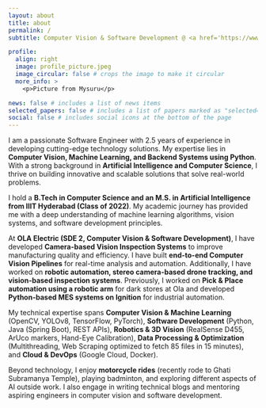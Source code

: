 ```yaml
---
layout: about
title: about
permalink: /
subtitle: Computer Vision & Software Development @ <a href='https://www.olaelectric.com/'> OLA </a> | <a href='https://www.iiit.ac.in/'>IIIT Hyderabad</a>

profile:
  align: right
  image: profile_picture.jpeg
  image_circular: false # crops the image to make it circular
  more_info: >
    <p>Picture from Mysuru</p>

news: false # includes a list of news items
selected_papers: false # includes a list of papers marked as "selected={true}"
social: false # includes social icons at the bottom of the page
---
```

I am a passionate Software Engineer with 2.5 years of experience in developing cutting-edge technology solutions. My expertise lies in <b>Computer Vision, Machine Learning, and Backend Systems using Python</b>. With a strong background in <b>Artificial Intelligence and Computer Science</b>, I thrive on building innovative and scalable solutions that solve real-world problems.

I hold a <b>B.Tech in Computer Science and an M.S. in Artificial Intelligence from IIIT Hyderabad (Class of 2022)</b>. My academic journey has provided me with a deep understanding of machine learning algorithms, vision systems, and software development principles.

At <b>OLA Electric (SDE 2, Computer Vision & Software Development)</b>, I have developed <b>Camera-based Vision Inspection Systems</b> to improve manufacturing quality and efficiency. I have built <b>end-to-end Computer Vision Pipelines</b> for real-time analysis and automation. Additionally, I have worked on <b>robotic automation, stereo camera-based drone tracking, and vision-based inspection systems</b>. Previously, I worked on <b>Pick & Place automation using a robotic arm</b> for dark stores at Ola and developed <b>Python-based MES systems on Ignition</b> for industrial automation.

My technical expertise spans <b>Computer Vision & Machine Learning</b> (OpenCV, YOLOv8, TensorFlow, PyTorch), <b>Software Development</b> (Python, Java (Spring Boot), REST APIs), <b>Robotics & 3D Vision</b> (RealSense D455, ArUco markers, Hand-Eye Calibration), <b>Data Processing & Optimization</b> (Multithreading, Web Scraping optimized to fetch 85 files in 15 minutes), and <b>Cloud & DevOps</b> (Google Cloud, Docker).

Beyond technology, I enjoy <b>motorcycle rides</b> (recently rode to Ghati Subramanya Temple), playing badminton, and exploring different aspects of AI outside work. I also engage in writing technical blogs and mentoring aspiring engineers in computer vision and software development.
